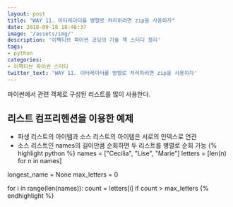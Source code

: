 ```yaml
---
layout: post
title: "WAY 11. 이터레이터를 병렬로 처리하려면 zip을 사용하자"
date: 2018-09-18 18:48:37
image: '/assets/img/'
description: '이펙티브 파이썬 코딩의 기술 책 스터디 정리'
tags:
- python
categories:
- 이펙티브 파이썬 스터디
twitter_text: 'WAY 11. 이터레이터를 병렬로 처리하려면 zip을 사용하자'
---
```


파이썬에서 관련 객체로 구성된 리스트를 많이 사용한다.

## 리스트 컴프리헨션을 이용한 예제
- 파생 리스트의 아이템과 소스 리스트의 아이템은 서로의 인덱스로 연관
- 소스 리스트인 names의 길이만큼 순회하면 두 리스트를 병렬로 순회 가능
{% highlight python %}
names = ["Cecilia", "Lise", "Marie"]
letters = [len(n) for n in names]

longest_name = None
max_letters = 0

for i in range(len(names)):
    count = letters[i]
    if count > max_letters
{% endhighlight %}
